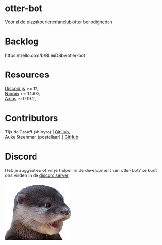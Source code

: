 # otter-bot

Voor al de pizzakoerierenfanclub otter benodigheden

# Backlog

https://trello.com/b/BLeuD8bv/otter-bot

# Resources

[Discord.js](https://discord.js.org/#/) >= 12,  
[Nodejs](https://nodejs.org/en/) >= 14.6.0,  
[Axios](https://www.npmjs.com/package/axios) >=0.19.2,

# Contributors

Tijs de Graaff (shinyra) | [GitHub](https://github.com/ShinyRa),  
Auke Steenman (postellaar) | [GitHub](https://github.com/AukeSteenman)

# Discord

Heb je suggesties of wil je helpen in de development van otter-bot? Je kunt ons vinden in de [discord server](https://discord.gg/98egQW)

![pog otter](./assets/otter_pog.png)
